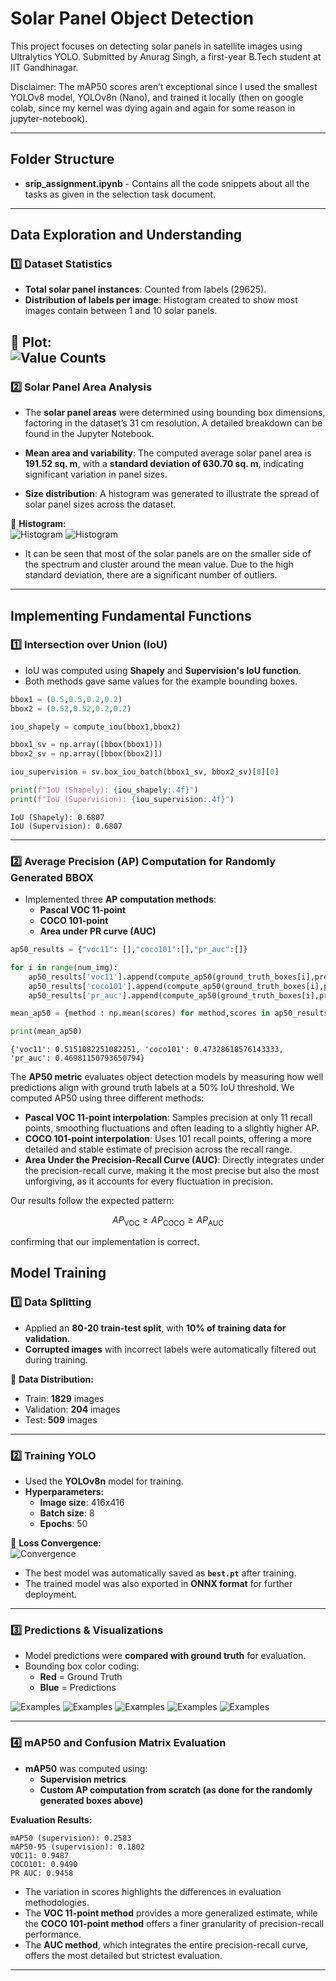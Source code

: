 # Solar Panel Object Detection

This project focuses on detecting solar panels in satellite images using Ultralytics YOLO. Submitted by Anurag Singh, a first-year B.Tech student at IIT Gandhinagar.

Disclaimer: The mAP50 scores aren’t exceptional since I used the smallest YOLOv8 model, YOLOv8n (Nano), and trained it locally (then on google colab, since my kernel was dying again and again for some reason in jupyter-notebook).

----

## Folder Structure
- **srip_assignment.ipynb** - Contains all the code snippets about all the tasks as given in the selection task document.
---

## **Data Exploration and Understanding**

### 1️⃣ **Dataset Statistics**
- **Total solar panel instances**: Counted from labels (29625).
- **Distribution of labels per image**: Histogram created to show most images contain between 1 and 10 solar panels.

📌 **Plot:**  
![Value Counts](images/download1.png)
---
### 2️⃣ **Solar Panel Area Analysis**  

- The **solar panel areas** were determined using bounding box dimensions, factoring in the dataset’s 31 cm resolution. A detailed breakdown can be found in the Jupyter Notebook.  

- **Mean area and variability**: The computed average solar panel area is **191.52 sq. m**, with a **standard deviation of 630.70 sq. m**, indicating significant variation in panel sizes.  

- **Size distribution**: A histogram was generated to illustrate the spread of solar panel sizes across the dataset.  

📌 **Histogram:**  
![Histogram](images/download2.png)
![Histogram](images/download3.png)


- It can be seen that most of the solar panels are on the smaller side of the spectrum and cluster around the mean value. Due to the high standard deviation, there are a significant number of outliers.
---


## **Implementing Fundamental Functions**

### 1️⃣ **Intersection over Union (IoU)**
- IoU was computed using **Shapely** and  **Supervision's IoU function**.
- Both methods gave same values for the example bounding boxes.

```python
bbox1 = (0.5,0.5,0.2,0.2)
bbox2 = (0.52,0.52,0.2,0.2)

iou_shapely = compute_iou(bbox1,bbox2)

bbox1_sv = np.array([bbox(bbox1)])
bbox2_sv = np.array([bbox(bbox2)])

iou_supervision = sv.box_iou_batch(bbox1_sv, bbox2_sv)[0][0]

print(f"IoU (Shapely): {iou_shapely:.4f}")
print(f"IoU (Supervision): {iou_supervision:.4f}")
```

```
IoU (Shapely): 0.6807
IoU (Supervision): 0.6807
```
---
### 2️⃣ **Average Precision (AP) Computation for Randomly Generated BBOX**
- Implemented three **AP computation methods**:
  - **Pascal VOC 11-point**
  - **COCO 101-point**
  - **Area under PR curve (AUC)**


```python
ap50_results = {"voc11": [],"coco101":[],"pr_auc":[]}

for i in range(num_img):
    ap50_results['voc11'].append(compute_ap50(ground_truth_boxes[i],predicted_boxes[i],predicted_confidences[i],method="voc11"))
    ap50_results['coco101'].append(compute_ap50(ground_truth_boxes[i],predicted_boxes[i],predicted_confidences[i],method="coco101"))
    ap50_results['pr_auc'].append(compute_ap50(ground_truth_boxes[i],predicted_boxes[i],predicted_confidences[i],method="pr_auc"))

mean_ap50 = {method : np.mean(scores) for method,scores in ap50_results.items()}

print(mean_ap50)
```
```
{'voc11': 0.5151082251082251, 'coco101': 0.47328618576143333, 'pr_auc': 0.46981150793650794}
```

The **AP50 metric** evaluates object detection models by measuring how well predictions align with ground truth labels at a 50% IoU threshold. We computed AP50 using three different methods:  

- **Pascal VOC 11-point interpolation**: Samples precision at only 11 recall points, smoothing fluctuations and often leading to a slightly higher AP.  
- **COCO 101-point interpolation**: Uses 101 recall points, offering a more detailed and stable estimate of precision across the recall range.  
- **Area Under the Precision-Recall Curve (AUC)**: Directly integrates under the precision-recall curve, making it the most precise but also the most unforgiving, as it accounts for every fluctuation in precision.  

Our results follow the expected pattern:  

$$AP_\text{VOC} \geq AP_\text{COCO} \geq AP_\text{AUC}$$  

confirming that our implementation is correct.  

## **Model Training**  
### 1️⃣ **Data Splitting**  
- Applied an **80-20 train-test split**, with **10% of training data for validation**.  
- **Corrupted images** with incorrect labels were automatically filtered out during training.  

📌 **Data Distribution:**  
- Train: **1829** images  
- Validation: **204** images  
- Test: **509** images  

---  

### 2️⃣ **Training YOLO**  
- Used the **YOLOv8n** model for training.  
- **Hyperparameters:**  
  - **Image size**: 416x416  
  - **Batch size**: 8  
  - **Epochs**: 50  

📌 **Loss Convergence:**  
![Convergence](images/results.png)  

- The best model was automatically saved as **`best.pt`** after training.  
- The trained model was also exported in **ONNX format** for further deployment.  

---  

### 3️⃣ **Predictions & Visualizations**  
- Model predictions were **compared with ground truth** for evaluation.  
- Bounding box color coding:  
  - **Red** = Ground Truth  
  - **Blue** = Predictions  

![Examples](images/pred1.png)
![Examples](images/pred2.png)
![Examples](images/pred3.png)
![Examples](images/pred4.png)
![Examples](images/pred5.png)  

---  

### 4️⃣ **mAP50 and Confusion Matrix Evaluation**  
- **mAP50** was computed using:  
  - **Supervision metrics**  
  - **Custom AP computation from scratch (as done for the randomly generated boxes above)**  

**Evaluation Results:**  

```
mAP50 (supervision): 0.2583
mAP50-95 (supervision): 0.1802
VOC11: 0.9487
COCO101: 0.9490
PR AUC: 0.9458
```

- The variation in scores highlights the differences in evaluation methodologies.  
- The **VOC 11-point method** provides a more generalized estimate, while the **COCO 101-point method** offers a finer granularity of precision-recall performance.  
- The **AUC method**, which integrates the entire precision-recall curve, offers the most detailed but strictest evaluation.  

---  

